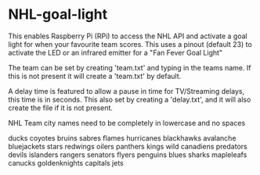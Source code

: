 # NHL-goal-light

This enables Raspberry Pi (RPi) to access the NHL API and activate a goal light for when your favourite team scores.
This uses a pinout (default 23) to activate the LED or an infrared emitter for a "Fan Fever Goal Light"

The team can be set by creating 'team.txt' and typing in the teams name. If this is not present it will create a 'team.txt' by default.

A delay time is featured to allow a pause in time for TV/Streaming delays, this time is in seconds.
This also set by creating a 'delay.txt', and it will also create the file if it is not present.

NHL Team city names need to be completely in lowercase and no spaces

ducks
coyotes
bruins
sabres
flames
hurricanes
blackhawks
avalanche
bluejackets
stars
redwings
oilers
panthers
kings
wild
canadiens
predators
devils
islanders
rangers
senators
flyers
penguins
blues
sharks
mapleleafs
canucks
goldenknights
capitals
jets
